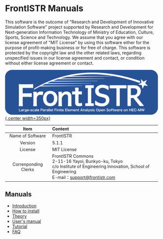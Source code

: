 <!-- 表記は FrontISTR ver. 0.0 で統一します -->
# FrontISTR Manuals

This software is the outcome of "Research and Development of Innovative Simulation Software" project supported by Research and Development for Next-generation Information Technology of Ministry of Education, Culture, Sports, Science and Technology. We assume that you agree with our license agreement of "MIT License" by using this software either for the purpose of profit-making business or for free of charge. This software is protected by the copyright law and the other related laws, regarding unspecified issues in our license agreement and contact, or condition without either license agreement or contact.

[![FrontISTR](./image/FrontISTR_logo.png){.center width=350px}](https://www.frontistr.com)

| Item             | Content                    |
|:----------------:|:---------------------------|
| Name of Software | FrontISTR                  |
| Version          | 5.1.1                      |
| License          | MIT License                |
| Correnponding Clerks | FrontISTR Commons<br>2-11-16 Yayoi, Bunkyo-ku, Tokyo<br>c/o Institute of Engineering Innovation, School of Engineering<br>E-mail：support@frontistr.com |

## Manuals

  - [Introduction](./intro/index.md)
  - [How to install](./install/index.md)
  - [Theory](./theory/index.md)
  - [User's manual](./analysis/index.md)
  - [Tutorial](./tutorial/index.md)
  - [FAQ](./faq/index.md)

<!-- ここまでテンプレート -->


